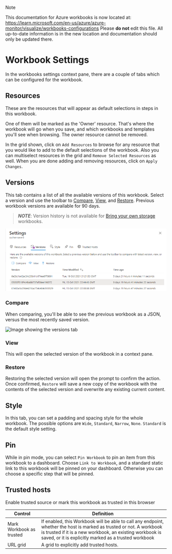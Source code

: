 > [!NOTE] 
> This documentation for Azure workbooks is now located at: https://learn.microsoft.com/en-us/azure/azure-monitor/visualize/workbooks-configurations
> Please **do not** edit this file. All up-to-date information is in the new location and documentation should only be updated there.

# Workbook Settings

In the workbooks settings context pane, there are a couple of tabs which can be configured for the workbook.

## Resources
These are the resources that will appear as default selections in steps in this workbook.

One of them will be marked as the 'Owner' resource. That's where the workbook will go when you save, and which workbooks and templates you'll see when browsing. The owner resource cannot be removed.

In the grid shown, click on `Add Resources` to browse for any resource that you would like to add to the default selections of the workbook. Also you can multiselect resources in the grid and `Remove Selected Resources` as well. When you are done adding and removing resources, click on `Apply Changes`.

## Versions
This tab contains a list of all the available versions of this workbook. Select a version and use the toolbar to [Compare](#compare), [View](#view), and [Restore](#restore). Previous workbook versions are available for 90 days.

> **_NOTE_**: Version history is not available for [Bring your own storage](../BYOS/BringYourOwnStorage.md) workbooks.

![Image showing the versions tab](../Images/WorkbookVersions.png)


### Compare
When comparing, you'll be able to see the previous workbook as a JSON, versus the most recently saved version.

![Image showing the versions tab](../Images/Compare-Workbook-Versions.png)

### View
This will open the selected version of the workbook in a context pane.

### Restore
Restoring the selected version will open the prompt to confirm the action. Once confirmed, `Restore` will save a new copy of the workbook with the contents of the selected version and overwrite any existing current content.

## Style
In this tab, you can set a padding and spacing style for the whole workbook. The possible options are `Wide`, `Standard`, `Narrow`, `None`. `Standard` is the default style setting.

## Pin
While in pin mode, you can select `Pin Workbook` to pin an item from this workbook to a dashboard. Choose `Link to Workbook`, and a standard static link to this workbook will be pinned on your dashboard. Otherwise you can choose a specific step that will be pinned.

## Trusted hosts
Enable trusted source or mark this workbook as trusted in this browser

| Control      | Definition |
| ----------- | ----------- |
| Mark Workbook as trusted      | If enabled, this Workbook will be able to call any endpoint, whether the host is marked as trusted or not. A workbook is trusted if it is a new workbook, an existing workbook is saved, or it is explicitly marked as a trusted workbook   |
| URL grid   | A grid to explicitly add trusted hosts.        |
